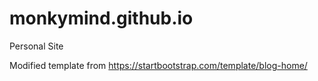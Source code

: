 # monkymind.github.io
Personal Site

Modified template from https://startbootstrap.com/template/blog-home/
